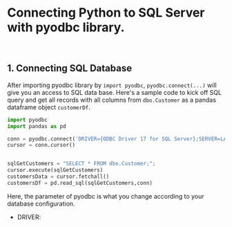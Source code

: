 # Connecting Python to SQL Server with pyodbc library.

<br>

## 1. Connecting SQL Database

After importing pyodbc library by `import pyodbc`, `pyodbc.connect(...)` will give you an access to SQL data base. Here's a sample code to kick off SQL query and get all records with all columns from `dbo.Customer` as a pandas dataframe object `customerDf`.


```python
import pyodbc
import pandas as pd

conn = pyodbc.connect('DRIVER={ODBC Driver 17 for SQL Server};SERVER=LAPTOP-A3NFG0UM;DATABASE=S19SQLPlayground_Seb;Trusted_Connection=yes;')
cursor = conn.cursor()


sqlGetCustomers = "SELECT * FROM dbo.Customer;";
cursor.execute(sqlGetCustomers)
customersData = cursor.fetchall()
customersDf = pd.read_sql(sqlGetCustomers,conn)
```


Here, the parameter of pyodbc is what you change according to your database configuration. 

- DRIVER: 

